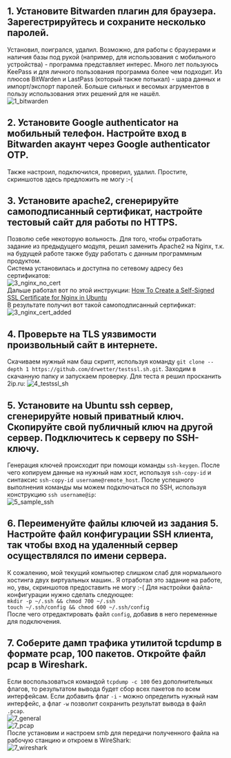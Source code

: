 ## 1. Установите Bitwarden плагин для браузера. Зарегестрируйтесь и сохраните несколько паролей.
Установил, поигрался, удалил. Возможно, для работы с браузерами и наличия базы под рукой (например, для использования с мобильного устройства) - программа представляет интерес. Много лет пользуюсь KeePass и для личного пользования программа более чем подходит. Из плюсов BitWarden и LastPass (который также потыкал) - шара данных и импорт/экспорт паролей. Больше сильных и весомых агрументов в пользу использования этих решений для не нашёл.  
![1_bitwarden](https://user-images.githubusercontent.com/68470186/134865610-6372338a-67fe-4a85-b169-68bdbdcf489a.png)

## 2. Установите Google authenticator на мобильный телефон. Настройте вход в Bitwarden акаунт через Google authenticator OTP.
Также настроил, подключился, проверил, удалил. Простите, скриншотов здесь предложить не могу :-( 

## 3. Установите apache2, сгенерируйте самоподписанный сертификат, настройте тестовый сайт для работы по HTTPS.
Позволю себе некоторую вольность. Для того, чтобы отработать задание из предыдущего модуля, решил заменить Apache2 на Nginx, т.к. на будущей работе также буду работать с данным программным продуктом.  
Система установилась и доступна по сетевому адресу без сертификатов:  
![3_nginx_no_cert](https://user-images.githubusercontent.com/68470186/134867492-d30b059b-3a90-4fc2-8a96-a1f61fa29cd3.png)  
Дальше работал вот по этой инструкции: [How To Create a Self-Signed SSL Certificate for Nginx in Ubuntu](https://www.digitalocean.com/community/tutorials/how-to-create-a-self-signed-ssl-certificate-for-nginx-in-ubuntu-16-04)  
В результате получил вот такой самоподписанный сертификат:  
![3_nginx_cert_added](https://user-images.githubusercontent.com/68470186/134905649-e3ebe436-ebe4-4dd7-ac1f-09203e9428be.png)

## 4. Проверьте на TLS уязвимости произвольный сайт в интернете.
Скачиваем нужный нам баш скрипт, используя команду ``git clone --depth 1 https://github.com/drwetter/testssl.sh.git``. Заходим в скачанную папку и запускаем проверку. Для теста я решил просканить 2ip.ru:
![4_testssl_sh](https://user-images.githubusercontent.com/68470186/134906382-b545464f-77e9-4fd3-950c-65d0f813e5c8.png)


## 5. Установите на Ubuntu ssh сервер, сгенерируйте новый приватный ключ. Скопируйте свой публичный ключ на другой сервер. Подключитесь к серверу по SSH-ключу.
Генерация ключей происходит при помощи команды ``ssh-keygen``. После чего копируем данные на нужный нам хост, используя ``ssh-copy-id`` и синтаксис ``ssh-copy-id username@remote_host``. После успешного выполнения команды мы можем подключаться по SSH, используя конструкцию ``ssh username@ip``:  
![5_sample_ssh](https://user-images.githubusercontent.com/68470186/134910461-1088ded7-2ce4-4b98-9ebe-bb34554fab15.png)

## 6. Переименуйте файлы ключей из задания 5. Настройте файл конфигурации SSH клиента, так чтобы вход на удаленный сервер осуществлялся по имени сервера.
К сожалению, мой текущий компьютер слишком слаб для нормального хостинга двух виртуальных машин.. Я отработал это задание на работе, но, увы, скриншотов предоставить не могу :-( Для настройки файла-конфигурации нужно сделать следующее:  
``mkdir -p ~/.ssh && chmod 700 ~/.ssh``  
``touch ~/.ssh/config && chmod 600 ~/.ssh/config``  
После чего отредактировать файл ``config``, добавив в него переменные для подключения.

## 7. Соберите дамп трафика утилитой tcpdump в формате pcap, 100 пакетов. Откройте файл pcap в Wireshark.
Если воспользоваться командой ``tcpdump -c 100`` без дополнительных флагов, то результатом вывода будет сбор всех пакетов по всем интерфейсам. Если добавить флаг ``-i`` - можно определить нужный нам интерфейс, а флаг ``-w`` позволит сохранить результат вывода в файл ``.pcap``.  
![7_general](https://user-images.githubusercontent.com/68470186/134925848-e1aee5d1-a4bf-4aa9-8561-6be83c5b4df5.png)  
![7_pcap](https://user-images.githubusercontent.com/68470186/134925879-a01c340b-e886-46cb-94af-d58470bc9965.png)  
После установим и настроем smb для передачи полученного файла на рабочую станцию и откроем в WireShark:  
![7_wireshark](https://user-images.githubusercontent.com/68470186/134925964-0697feb4-feba-4d69-a10d-cdb4841c24da.png)


